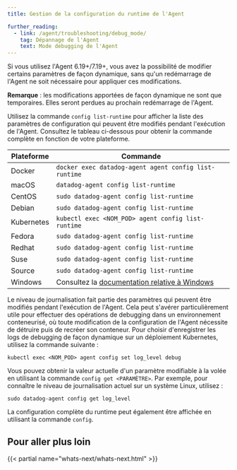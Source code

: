 ```yaml
---
title: Gestion de la configuration du runtime de l'Agent

further_reading:
  - link: /agent/troubleshooting/debug_mode/
    tag: Dépannage de l'Agent
    text: Mode debugging de l'Agent
---
```

Si vous utilisez l'Agent 6.19+/7.19+, vous avez la possibilité de modifier certains paramètres de façon dynamique, sans qu'un redémarrage de l'Agent ne soit nécessaire pour appliquer ces modifications.

**Remarque** : les modifications apportées de façon dynamique ne sont que temporaires. Elles seront perdues au prochain redémarrage de l'Agent.

Utilisez la commande `config list-runtime` pour afficher la liste des paramètres de configuration qui peuvent être modifiés pendant l'exécution de l'Agent. Consultez le tableau ci-dessous pour obtenir la commande complète en fonction de votre plateforme.

| Plateforme   | Commande                                                |
|------------|--------------------------------------------------------|
| Docker     | `docker exec datadog-agent agent config list-runtime`  |
| macOS      | `datadog-agent config list-runtime`                    |
| CentOS     | `sudo datadog-agent config list-runtime`               |
| Debian     | `sudo datadog-agent config list-runtime`               |
| Kubernetes | `kubectl exec <NOM_POD> agent config list-runtime`    |
| Fedora     | `sudo datadog-agent config list-runtime`               |
| Redhat     | `sudo datadog-agent config list-runtime`               |
| Suse       | `sudo datadog-agent config list-runtime`               |
| Source     | `sudo datadog-agent config list-runtime`               |
| Windows    | Consultez la [documentation relative à Windows][1]       |

Le niveau de journalisation fait partie des paramètres qui peuvent être modifiés pendant l'exécution de l'Agent. Cela peut s'avérer particulièrement utile pour effectuer des opérations de debugging dans un environnement conteneurisé, où toute modification de la configuration de l'Agent nécessite de détruire puis de recréer son conteneur. Pour choisir d'enregistrer les logs de debugging de façon dynamique sur un déploiement Kubernetes, utilisez la commande suivante :

```text
kubectl exec <NOM_POD> agent config set log_level debug
```

Vous pouvez obtenir la valeur actuelle d'un paramètre modifiable à la volée en utilisant la commande `config get <PARAMÈTRE>`. Par exemple, pour connaître le niveau de journalisation actuel sur un système Linux, utilisez :

```text
sudo datadog-agent config get log_level
```

La configuration complète du runtime peut également être affichée en utilisant la commande `config`.


## Pour aller plus loin

{{< partial name="whats-next/whats-next.html" >}}

[1]: /fr/agent/basic_agent_usage/windows/#agent-v6
